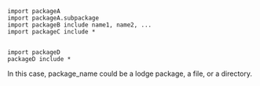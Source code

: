 
```
import packageA
import packageA.subpackage
import packageB include name1, name2, ...
import packageC include *


import packageD
packageD include *
```
In this case, package_name could be a lodge package, a file, or a directory.


